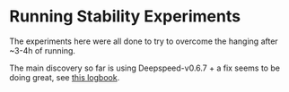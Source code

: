 # Running Stability Experiments

The experiments here were all done to try to overcome the hanging after ~3-4h of running.

The main discovery so far is using Deepspeed-v0.6.7 + a fix seems to be doing great, see [this logbook](tr_141_cm409xPMD01_scale_leap_of_faith_v5_num_workers_04/).
